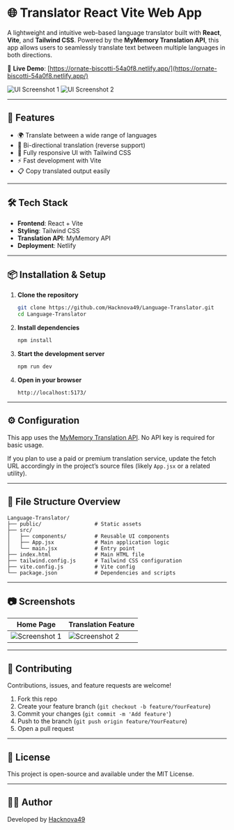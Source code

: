 
# 🌐 Translator React Vite Web App

A lightweight and intuitive web-based language translator built with **React**, **Vite**, and **Tailwind CSS**. Powered by the **MyMemory Translation API**, this app allows users to seamlessly translate text between multiple languages in both directions.

🔗 **Live Demo**: [https://ornate-biscotti-54a0f8.netlify.app/](https://ornate-biscotti-54a0f8.netlify.app/)

![UI Screenshot 1](./screenshots/screenshot1_20250615_013919.png)
![UI Screenshot 2](./screenshots/screenshot2_20250615_013919.png)

---

## 🚀 Features

- 🌍 Translate between a wide range of languages
- 🔁 Bi-directional translation (reverse support)
- 🎨 Fully responsive UI with Tailwind CSS
- ⚡ Fast development with Vite
- 📋 Copy translated output easily

---

## 🛠️ Tech Stack

- **Frontend**: React + Vite
- **Styling**: Tailwind CSS
- **Translation API**: MyMemory API
- **Deployment**: Netlify

---

## 📦 Installation & Setup

1. **Clone the repository**
   ```bash
   git clone https://github.com/Hacknova49/Language-Translator.git
   cd Language-Translator
   ```

2. **Install dependencies**
   ```bash
   npm install
   ```

3. **Start the development server**
   ```bash
   npm run dev
   ```

4. **Open in your browser**
   ```
   http://localhost:5173/
   ```

---

## ⚙️ Configuration

This app uses the [MyMemory Translation API](https://mymemory.translated.net/doc/spec.php). No API key is required for basic usage.

If you plan to use a paid or premium translation service, update the fetch URL accordingly in the project’s source files (likely `App.jsx` or a related utility).

---

## 📁 File Structure Overview

```
Language-Translator/
├── public/                 # Static assets
├── src/
│   ├── components/         # Reusable UI components
│   ├── App.jsx             # Main application logic
│   └── main.jsx            # Entry point
├── index.html              # Main HTML file
├── tailwind.config.js      # Tailwind CSS configuration
├── vite.config.js          # Vite config
└── package.json            # Dependencies and scripts
```

---

## 📷 Screenshots

| Home Page                             | Translation Feature                       |
|--------------------------------------|-------------------------------------------|
| ![Screenshot 1](./screenshots/screenshot1_20250615_013919.png) | ![Screenshot 2](./screenshots/screenshot2_20250615_013919.png) |

---


## 🤝 Contributing

Contributions, issues, and feature requests are welcome!

1. Fork this repo
2. Create your feature branch (`git checkout -b feature/YourFeature`)
3. Commit your changes (`git commit -m 'Add feature'`)
4. Push to the branch (`git push origin feature/YourFeature`)
5. Open a pull request

---

## 📄 License

This project is open-source and available under the MIT License.

---

## 👨‍💻 Author

Developed by [Hacknova49](https://github.com/Hacknova49)
